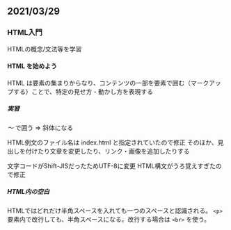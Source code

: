 ﻿## 2021/03/29

### HTML入門

HTMLの概念/文法等を学習


#### HTML を始めよう
HTML は要素の集まりからなり、コンテンツの一部を要素で囲む（マークアップする）ことで、特定の見せ方・動かし方を表現する

##### 実習
<em> ～ </em> で囲う
⇒ 斜体になる

HTML例文のファイル名は index.html と指定されていたので修正
そのほか、見出しを付けたり文章を変更したり、リンク・画像を追加したりする

文字コードがShift-JISだったためUTF-8に変更
HTML構文がうろ覚えすぎたので修正

##### HTML内の空白

HTMLではどれだけ半角スペースを入れても一つのスペースと認識される。
`<p>` 要素内で改行しても、半角スペースになる。改行する場合は `<br>` を使う。

